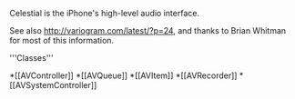 

Celestial is the iPhone's high-level audio interface.

See also http://variogram.com/latest/?p=24, and thanks to Brian Whitman for most of this information.

'''Classes'''


*[[AVController]]
*[[AVQueue]]
*[[AVItem]]
*[[AVRecorder]]
*[[AVSystemController]]